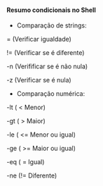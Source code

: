 #### Resumo condicionais no Shell

* Comparação de strings:

= (Verificar igualdade)

!= (Verificar se é diferente)

-n (Verifificar se é não nula)

-z (Verificar se é nula)

* Comparação numérica:

-lt ( < Menor) 

-gt ( > Maior)

-le ( <= Menor ou igual)

-ge ( >= Maior ou igual)

-eq ( = Igual)

-ne (!= Diferente)
